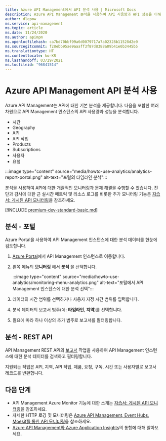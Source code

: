 ```yaml
---
title: Azure API Management에서 API 분석 사용 | Microsoft Docs
description: Azure API Management 분석을 사용하여 API 사용량과 API 성능을 이해하고 분류할 수 있습니다.
author: dlepow
ms.service: api-management
ms.topic: article
ms.date: 11/24/2020
ms.author: apimpm
ms.openlocfilehash: ca7bd70bbf99a6d0079717a7a02328b11528d2e0
ms.sourcegitcommit: f28ebb95ae9aaaff3f87d8388a09b41e0b3445b5
ms.translationtype: HT
ms.contentlocale: ko-KR
ms.lasthandoff: 03/29/2021
ms.locfileid: "96841514"
---
```

# <a name="get-api-analytics-in-azure-api-management"></a>Azure API Management API 분석 사용

Azure API Management는 API에 대한 기본 분석을 제공합니다. 다음을 포함한 여러 차원으로 API Management 인스턴스의 API 사용량과 성능을 분석합니다.

* 시간
* Geography
* API
* API 작업
* Products
* Subscriptions
* 사용자
* 요청

:::image type="content" source="media/howto-use-analytics/analytics-report-portal.png" alt-text="포털의 타임라인 분석":::

분석을 사용하여 API에 대한 개괄적인 모니터링과 문제 해결을 수행할 수 있습니다. 진단과 감사에 대한 근 실시간 메트릭 및 리소스 로그를 비롯한 추가 모니터링 기능은 [자습서: 게시된 API 모니터링](api-management-howto-use-azure-monitor.md)을 참조하세요.

[!INCLUDE [premium-dev-standard-basic.md](../../includes/api-management-availability-premium-dev-standard-basic.md)]

## <a name="analytics---portal"></a>분석 - 포털

Azure Portal을 사용하여 API Management 인스턴스에 대한 분석 데이터를 한눈에 검토합니다.

1. [Azure Portal](https://portal.azure.com)에서 API Management 인스턴스로 이동합니다. 
1. 왼쪽 메뉴의 **모니터링** 에서 **분석** 을 선택합니다.

    :::image type="content" source="media/howto-use-analytics/monitoring-menu-analytics.png" alt-text="포털에서 API Management 인스턴스에 대한 분석 선택":::  
1. 데이터의 시간 범위를 선택하거나 사용자 지정 시간 범위를 입력합니다.
1. 분석 데이터의 보고서 범주(예: **타임라인**, **지역**)를 선택합니다.
1. 필요에 따라 하나 이상의 추가 범주로 보고서를 필터링합니다.

## <a name="analytics---rest-api"></a>분석 - REST API

API Management REST API의 [보고서](/rest/api/apimanagement/2019-12-01/reports) 작업을 사용하여 API Management 인스턴스에 대한 분석 데이터를 검색하고 필터링합니다.

지원되는 작업은 API, 지역, API 작업, 제품, 요청, 구독, 시간 또는 사용자별로 보고서 레코드를 반환합니다.

## <a name="next-steps"></a>다음 단계

* API Management Azure Monitor 기능에 대한 소개는 [자습서: 게시된 API 모니터링](api-management-howto-use-azure-monitor.md)을 참조하세요.
* 자세한 HTTP 로깅 및 모니터링은 [Azure API Management, Event Hubs, Moesif를 통한 API 모니터링](api-management-log-to-eventhub-sample.md)을 참조하세요.
* [Azure API Management와 Azure Application Insights](api-management-howto-app-insights.md)의 통합에 대해 알아보세요.
